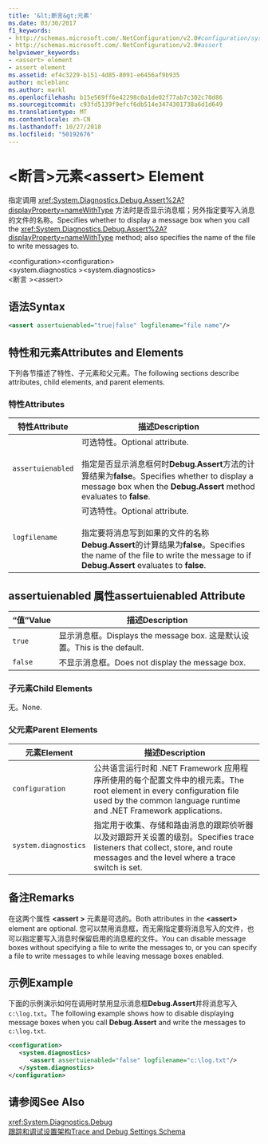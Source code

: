 ```yaml
---
title: '&lt;断言&gt;元素'
ms.date: 03/30/2017
f1_keywords:
- http://schemas.microsoft.com/.NetConfiguration/v2.0#configuration/system.diagnostics/assert
- http://schemas.microsoft.com/.NetConfiguration/v2.0#assert
helpviewer_keywords:
- <assert> element
- assert element
ms.assetid: ef4c3229-b151-4d85-8091-e6456af9b935
author: mcleblanc
ms.author: markl
ms.openlocfilehash: b15e569ff6e42298c0a1de02f77ab7c302c70d86
ms.sourcegitcommit: c93fd5139f9efcf6db514e3474301738a6d1d649
ms.translationtype: MT
ms.contentlocale: zh-CN
ms.lasthandoff: 10/27/2018
ms.locfileid: "50192676"
---
```

# <a name="ltassertgt-element"></a><span data-ttu-id="8a1d2-102">&lt;断言&gt;元素</span><span class="sxs-lookup"><span data-stu-id="8a1d2-102">&lt;assert&gt; Element</span></span>
<span data-ttu-id="8a1d2-103">指定调用 <xref:System.Diagnostics.Debug.Assert%2A?displayProperty=nameWithType> 方法时是否显示消息框；另外指定要写入消息的文件的名称。</span><span class="sxs-lookup"><span data-stu-id="8a1d2-103">Specifies whether to display a message box when you call the <xref:System.Diagnostics.Debug.Assert%2A?displayProperty=nameWithType> method; also specifies the name of the file to write messages to.</span></span>  
  
 <span data-ttu-id="8a1d2-104">\<configuration></span><span class="sxs-lookup"><span data-stu-id="8a1d2-104">\<configuration></span></span>  
<span data-ttu-id="8a1d2-105">\<system.diagnostics ></span><span class="sxs-lookup"><span data-stu-id="8a1d2-105">\<system.diagnostics></span></span>  
<span data-ttu-id="8a1d2-106">\<断言 ></span><span class="sxs-lookup"><span data-stu-id="8a1d2-106">\<assert></span></span>  
  
## <a name="syntax"></a><span data-ttu-id="8a1d2-107">语法</span><span class="sxs-lookup"><span data-stu-id="8a1d2-107">Syntax</span></span>  
  
```xml  
<assert assertuienabled="true|false" logfilename="file name"/>  
```  
  
## <a name="attributes-and-elements"></a><span data-ttu-id="8a1d2-108">特性和元素</span><span class="sxs-lookup"><span data-stu-id="8a1d2-108">Attributes and Elements</span></span>  
 <span data-ttu-id="8a1d2-109">下列各节描述了特性、子元素和父元素。</span><span class="sxs-lookup"><span data-stu-id="8a1d2-109">The following sections describe attributes, child elements, and parent elements.</span></span>  
  
### <a name="attributes"></a><span data-ttu-id="8a1d2-110">特性</span><span class="sxs-lookup"><span data-stu-id="8a1d2-110">Attributes</span></span>  
  
|<span data-ttu-id="8a1d2-111">特性</span><span class="sxs-lookup"><span data-stu-id="8a1d2-111">Attribute</span></span>|<span data-ttu-id="8a1d2-112">描述</span><span class="sxs-lookup"><span data-stu-id="8a1d2-112">Description</span></span>|  
|---------------|-----------------|  
|`assertuienabled`|<span data-ttu-id="8a1d2-113">可选特性。</span><span class="sxs-lookup"><span data-stu-id="8a1d2-113">Optional attribute.</span></span><br /><br /> <span data-ttu-id="8a1d2-114">指定是否显示消息框何时**Debug.Assert**方法的计算结果为**false**。</span><span class="sxs-lookup"><span data-stu-id="8a1d2-114">Specifies whether to display a message box when the **Debug.Assert** method evaluates to **false**.</span></span>|  
|`logfilename`|<span data-ttu-id="8a1d2-115">可选特性。</span><span class="sxs-lookup"><span data-stu-id="8a1d2-115">Optional attribute.</span></span><br /><br /> <span data-ttu-id="8a1d2-116">指定要将消息写到如果的文件的名称**Debug.Assert**的计算结果为**false**。</span><span class="sxs-lookup"><span data-stu-id="8a1d2-116">Specifies the name of the file to write the message to if **Debug.Assert** evaluates to **false**.</span></span>|  
  
## <a name="assertuienabled-attribute"></a><span data-ttu-id="8a1d2-117">assertuienabled 属性</span><span class="sxs-lookup"><span data-stu-id="8a1d2-117">assertuienabled Attribute</span></span>  
  
|<span data-ttu-id="8a1d2-118">“值”</span><span class="sxs-lookup"><span data-stu-id="8a1d2-118">Value</span></span>|<span data-ttu-id="8a1d2-119">描述</span><span class="sxs-lookup"><span data-stu-id="8a1d2-119">Description</span></span>|  
|-----------|-----------------|  
|`true`|<span data-ttu-id="8a1d2-120">显示消息框。</span><span class="sxs-lookup"><span data-stu-id="8a1d2-120">Displays the message box.</span></span> <span data-ttu-id="8a1d2-121">这是默认设置。</span><span class="sxs-lookup"><span data-stu-id="8a1d2-121">This is the default.</span></span>|  
|`false`|<span data-ttu-id="8a1d2-122">不显示消息框。</span><span class="sxs-lookup"><span data-stu-id="8a1d2-122">Does not display the message box.</span></span>|  
  
### <a name="child-elements"></a><span data-ttu-id="8a1d2-123">子元素</span><span class="sxs-lookup"><span data-stu-id="8a1d2-123">Child Elements</span></span>  
 <span data-ttu-id="8a1d2-124">无。</span><span class="sxs-lookup"><span data-stu-id="8a1d2-124">None.</span></span>  
  
### <a name="parent-elements"></a><span data-ttu-id="8a1d2-125">父元素</span><span class="sxs-lookup"><span data-stu-id="8a1d2-125">Parent Elements</span></span>  
  
|<span data-ttu-id="8a1d2-126">元素</span><span class="sxs-lookup"><span data-stu-id="8a1d2-126">Element</span></span>|<span data-ttu-id="8a1d2-127">描述</span><span class="sxs-lookup"><span data-stu-id="8a1d2-127">Description</span></span>|  
|-------------|-----------------|  
|`configuration`|<span data-ttu-id="8a1d2-128">公共语言运行时和 .NET Framework 应用程序所使用的每个配置文件中的根元素。</span><span class="sxs-lookup"><span data-stu-id="8a1d2-128">The root element in every configuration file used by the common language runtime and .NET Framework applications.</span></span>|  
|`system.diagnostics`|<span data-ttu-id="8a1d2-129">指定用于收集、存储和路由消息的跟踪侦听器以及对跟踪开关设置的级别。</span><span class="sxs-lookup"><span data-stu-id="8a1d2-129">Specifies trace listeners that collect, store, and route messages and the level where a trace switch is set.</span></span>|  
  
## <a name="remarks"></a><span data-ttu-id="8a1d2-130">备注</span><span class="sxs-lookup"><span data-stu-id="8a1d2-130">Remarks</span></span>  
 <span data-ttu-id="8a1d2-131">在这两个属性 **\<assert >** 元素是可选的。</span><span class="sxs-lookup"><span data-stu-id="8a1d2-131">Both attributes in the **\<assert>** element are optional.</span></span> <span data-ttu-id="8a1d2-132">您可以禁用消息框，而无需指定要将消息写入的文件，也可以指定要写入消息时保留启用的消息框的文件。</span><span class="sxs-lookup"><span data-stu-id="8a1d2-132">You can disable message boxes without specifying a file to write the messages to, or you can specify a file to write messages to while leaving message boxes enabled.</span></span>  
  
## <a name="example"></a><span data-ttu-id="8a1d2-133">示例</span><span class="sxs-lookup"><span data-stu-id="8a1d2-133">Example</span></span>  
 <span data-ttu-id="8a1d2-134">下面的示例演示如何在调用时禁用显示消息框**Debug.Assert**并将消息写入`c:\log.txt`。</span><span class="sxs-lookup"><span data-stu-id="8a1d2-134">The following example shows how to disable displaying message boxes when you call **Debug.Assert** and write the messages to `c:\log.txt`.</span></span>  
  
```xml  
<configuration>  
   <system.diagnostics>  
      <assert assertuienabled="false" logfilename="c:\log.txt"/>  
   </system.diagnostics>  
</configuration>  
```  
  
## <a name="see-also"></a><span data-ttu-id="8a1d2-135">请参阅</span><span class="sxs-lookup"><span data-stu-id="8a1d2-135">See Also</span></span>  
 <xref:System.Diagnostics.Debug>  
 [<span data-ttu-id="8a1d2-136">跟踪和调试设置架构</span><span class="sxs-lookup"><span data-stu-id="8a1d2-136">Trace and Debug Settings Schema</span></span>](../../../../../docs/framework/configure-apps/file-schema/trace-debug/index.md)
